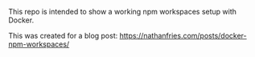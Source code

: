 This repo is intended to show a working npm workspaces setup with Docker.

This was created for a blog post: https://nathanfries.com/posts/docker-npm-workspaces/
